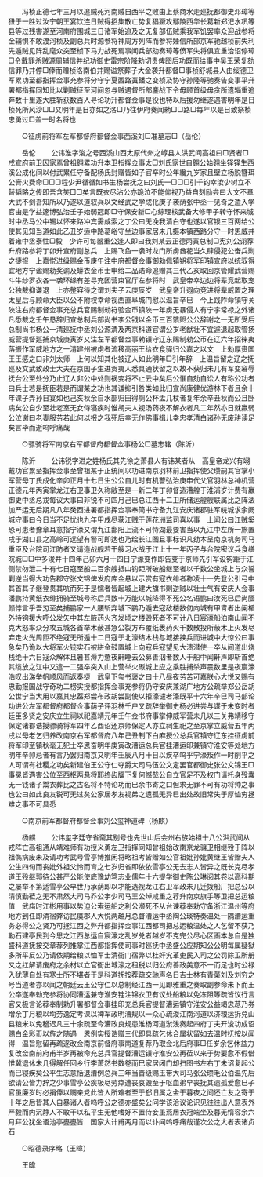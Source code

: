 <!-- { "loadSidebar": true } -->
　　冯桢正德七年三月以追贼死河南贼自西平之败由上蔡商水走廵抚都御史邓璋等狃于一胜过汝宁朝王宴饮连日贼得招集散亡势复猖獗攻鄢陵西华长葛新郑汜水巩等县等过残害遂至河南府围城三日诸军始追及之无复部伍贼乘我军饥罢率众迎战参将金辅惧不敢渡河桢及副总兵时源参将神周方列阵而参将娷信所部京军驰越桢前失利先遁贼见阵乱麾众突至桢下马力战死焉事闻兵部劾奏璋等偾军失将俱宜重治诏停璋□令戴罪杀贼源周辅信并纪功御史雷宗阶降勑切贵俾图后功既而给事中吴玉荣复劾信罪乃并停□俸而赠桢洛南伯并赐谥祭葬子大金袭升都督□事桢舒城县人由绥德卫军累功至都指挥佥事充参将分守宁夏西路寘鐇之变桢及协守孙隆等驰奏告变事平升署都指挥同知比以剿贼征至河间忽与贼遇督所部鏖战下令毋顾首级毋贪所遗辎重追奔数十里遂大胜斩获数百人寻论功升都督佥事是役也特以后援勿继遂遇害明年是日桢死所风沙□□又明年是日亦如之洛□乃往伊府奏闻勑□□路□每年以是日致祭桢忠勇过□盖一时名将也 

　　○征虏前将军左军都督府都督佥事西溪刘□准墓志□（岳伦） 

　　岳伦 
　　公讳淮字浚之号西溪山西太原代州之崞县人洪武间高祖曰□贤者□戌宣府前卫因家焉曾祖翱累功升本卫指挥佥事太□刘氏家世自翱公始翱坐铎铎生西溪公成化间以付武累任守备配杨氏封赠皆如子官卒时公年纔九岁家且壁立杨脱簪珥公膏火费命□□□程少尹循循如书生杨尝抚之曰刘氏一□□□引千钧幸汝少树立不替韬略之传即吾含笑□□矣言既衣尽沾公亦跪泣不能仰视乃益自刻励尝曰大文不章大武不剑吾知所以乃遂以道驭兵以文经武之学成化庚子袭荫张中丞一见奇之遣入学官由是学益邃博弘治壬子始弱冠即□守保安新□心综理核武备大修甲子转守怀来城时中丞马公中锡以怀来路冲宾需咸索之丁公曰无凂我清白守也遂以官银三百两给公使其见知当道如此乙丑岁适中路葛峪守坐边事家居未几摄本镇西路分守一时恩威并着雍中丞泰性□毅　少许可每器重公逢人即曰我刘某云正德丙寅总制□宪刘公诩荐升府路参将丁卯升宣府副总兵　上赐飞鱼一袭时龙门所虏酋花当久肆侵犯公奋兵剿之捷报　上嘉悦进级赐金币庚午注中府都督佥事御勑佩镇朔将军印镇宣府以统驭得宜地方宁谧赐勑奖谕及蟒衣金币士申给二品诰命追赠其三代乙亥取回京管耀武营赐斗牛纱罗衣各一袭环绦有差寻充团营束官厅左参将时　武皇帝幸边边将辈竞起取宠公独裁抑谦退　上亦整容待之谓刘夫子云庚辰岁　武皇帝升遐向竞进将辈威置之理　太皇后与顾命大臣以公不附权幸命视西直阜城门慰以温旨辛巳　今上践阼命镇守关陜注右府都督佥事充总兵官赐制勑符验金币镇陜一年虏无暴侵人有宁宇常禄之外诸凡悉裁之壬午恳辞归宣总制兵部尚书李公钺以金币三百馈赆公公辞谢之一无所受后总制尚书杨公一清廵抚中丞刘公源清及两京科道官谓公岁老猷壮不宜遽退起取管扬威营提督廵捕京城庚寅岁又注左军都督佥事勑镇守辽东赐制勑公币在辽六年招徕夷落振作军威地方之一清建州被虏者流移高丽王给衣食驿归公嘉之以文　上勑厚赉国王王感之曰非刘太师　上何以知其化被辽人如此明年□引年辞　上温旨留之辽之抚廵及文武致政士大夫在京国子生进贡夷人悉具通状留之以故不获归未几有军变窘辱抚台公至处分乃止辽人非公中处则祸变将不止云中矣后公惟自劾自讼人有称公功者曰兵士若是抚臣若是而谓某之功也其谦抑引咎类如此归宣尚康健优游林下者且余十年课子弄孙日宴如也己亥秋余自水部归田得厕公杯盂几杖者复年余辛丑秋而公且卧病矣公自少至壮老室无女侍寝疾时惟胡夫人视汤药夜不解衣者凡二年然亦日就羸弱公泣谢曰老妻服劳若此何以报之我死后幸无作佛事楫儿幸忠孝清白诸孙无废耕读足矣言毕而逝呜呼痛哉 

　　○骠骑将军南京右军都督府都督佥事杨公□墓志铭（陈沂） 

　　陈沂 
　　公讳锐字进之姓杨氏其先徐之萧县人有讳某者从　高皇帝龙兴有翊戴功官累至指挥佥事至曾祖某于正统间以功进南京羽林前卫指挥使父瓒嗣其官掌小军营母丁氏成化辛卯正月十七日生公公自儿时有机警弘治庚申代父官羽林总神机营正德元年丙寅掌龙江右卫事卫久称敝至是一新二年丁卯督造漕艎于淮浦岁计费有赢御史中丞总戎每议大事曰非锐不可四月己巳总江西十二卫所储运艎艘联属比之阵法加严运无后期凡八年癸酉进署都指挥佥事奉简书守备九江安庆诸郡驻军皖城求余阙城守事曰今日当不足忧也九年甲戌尽获江贼于莲花洲监司喜以事　上闻公曰江贼奚恐可患者豫章耳意指宁濠又谓九江鄱阳上流不可恃湖最要害当以九江中左所一旅置戌于湖口县之高岭可远望有警可即达也乃绘长江图且事标识凡劾本呈南京机务司马重臣及台院司江防者又请造战舰若干艘习水战于江上十一年丙子与台院密议兵食缮皖城□□中多浚井十四年己卯六月十四日宁濠变作即告变于京师先引军设钩距于江侧禁勿泄二十有七日寇至船二百余艘抵山钩距所破船继至者以千数公坐城上与众誓剿逆当得大功告郡守张文锦俾发府库金悬以示赏有寇衣绯者称凌十一先登公引弓中其首其子继登贯其吭而死于是懦者皆起城上建大旗书剿逆贼以壮士气有安庆人佥事潘鹏持黄纸衣绯拥骑至城号称后兵数十万能以城降得不死公名语鹏曰汝死巳后尚腼颜悖言乎吾刃至矣捕鹏家一人腰斩弃城下鹏乃遁去寇敌楼数仞向城有甲冑者出阑楯外持钩援大呼公发矢中其左腋药火齐发顷之楼毁死者不可计八日宸濠船泊南山闻不克大怒率众分攻五城各首举木蔽甚急公裂方布覆纸褁药火千数散投所蔽木上火发尽弃走火光周匝不绝寇无所遁十二日寇于北濠结木栈与城接挟兵而进城中大惊公曰事急矣乃诡以大将军火铳实石被絣金鼓置城上向寇兵寇望见大溃潜使一卒从间道出烧栈绝十六日寇众解体且暑甚溽力惫夜鼾睡去公募善泅者数人于船中闻鼾声即斩首绝其缆放之江中又遣一二强卒突入山上营举火礟城上应之乘胜捕杀声震数里是夜宸濠浩叹出涕举帆顺风而返奏捷　武皇下玺书褒之曰十八昼夜劳苦可嘉朕心大悦又赐有忠勤报国战守奇功二榜实授都指挥佥事充参将仍守安庆兼湖广地方公疏举郑公岳胡公世宁当大用以嘉其忠葢郑尝布政胡尝副使以拒濠谴者濠既平十六年辛巳司马部论功进公左军都督府都督佥事荫子评羽林千户又疏辞举御史杨必进尝与谋于未变时者廷臣多贤之安庆立生祠以祀嘉靖元年壬午佥书府事掌伸威军营未几以三关弗靖移守保定诸郡诰授骠骑将军四年乙酉诏还京师保定人亦立祠生祀之至京掌立威营五年丙戌以母老乞归养改南京右军都督府八年己丑制下白麻授公总兵官镇守辽东挂征虏前将军印至镇秋毫无犯士卒思奋明年庚寅改漕运总兵官挂漕运印兼镇守淮安等处地方明年辛卯忌者有言乃罢归南京又明年壬辰八月十日以疾卒呜乎宁濠叛作一时削平之人可谓有社稷之功矣新建伯王公守仁夺爵大司马伍公文定罢官都御史张公文锦王□事冕皆遇害公位至西枢两悬将耶终齿牖下复何憾哉公自立官足不及权门请托身殁囊无一钱诸子鬻衣葬比之古名将不特论功而巳余书寄之口但求无罪不可有功将帅之事也公曰如此良友锐可无过矣公家居孝友视弟之遗孤无异巳出处故旧常失于厚恤穷拯难之事不可具悉 

　　○南京前军都督府都督佥事刘公玺神道碑（杨麒） 

　　杨麒 
　　公讳玺字廷守省斋其别号也先世山后会州右族始祖十八公洪武间从戎阵亡高祖通从靖难师有功授义勇左卫指挥同知曾祖始改南京龙骧卫相继殁于阵以祖儁病废未及请功考武号雪亭博推闲将略祖考皆赠如公官祖妣孙妣黄继王皆赠夫人公生四旬而丧妣外祖父怜而育之七岁归省即依依雪亭公无去志人皆异之既长克尽孝道王殁继郭待公甚严公能使底豫幼笃志业儒年十六提学御史陈公琳阅其卷以高科期之屡举不第适雪亭公早世乃承荫即以才能选视龙江右卫军政未几迁拨船厂把总公以清慎勤莅之无不肃然大司马乔公宇少司马王公焯咸重之荐升南京旗手等卫把总运粮值　武庙时江彬用事以势迫公索运船之利公濒死不从台谏荐奉勑守备浙江温州等府地方到任即清宿弊访民瘼郡人大悦两越月总督漕运中丞陶公琰特奏温处一隅漕运重务必得公之贤乃可拯江西之弊升都指挥佥事江西都司把总运粮温处之人乞留不获乃勒石建亭民到今思之江西总运自宸濠之乱岁兑者越岁不克完公尽心区画本总自是独盛科道抚按交章荐列推掌江西都指挥使司事时廵抚中丞盛公应期知公公明每属疑狱多所平反公乃请依期给粮以恤军士清衙门宿弊以杜奸宄革吏民入司之公罚除卫所册又之扛解请废府之余材以立官衙出城濠之租税以归公府善政美意不一而足也时公禄入犹薄自处有寒士所不堪者于是科道抚按荐疏交驰声名日吉士林有青菜刘及刘穷之号当道者亦以闻之朝廷云王公守仁以总制经江西一见即雅重之奏取副参命未下而王公卒遂奉勑充参将协同漕运兼守淮安铨注锦衣卫有议处船粮以免冻阻等疏皆议行言官又极言论荐奉制勑升署都督佥事挂印充总兵官提督漕运镇守淮安公益竭忠荩乃券增余丁月粮以均劳逸定考课以裨军政明漕规以一众心疏浚江南河道以济粮运拆兑山县粮米以免稽迟凡三十余疏至今漕政良规患淮杨河道淤浅奏起四府丁夫开浚功成诏赐白金彩币以旌之随遇　恩例实授诰赠三代即具疏乞休合属状留如去温时抚按以闻得　温旨慰留再疏遂改佥南京前督府事南道复荐乃取佥北后府事□任岁余乞休益力复改佥南前府甫半岁再被命充总兵官提督漕运镇守淮安公再莅以来于势要愈不假借惟冀退休未几得解任回乡行李萧然书数卷而巳家居闭门却扫图书左右丁未诏复起公而巳寝疾矣公平生志意恬退漕例总兵三年当晋级赐玉带大司马张公瓒毛公伯温先后欲请公皆力辞之少事雪亭公疾极尽劳瘁遭丧哀毁至于呕血弟早丧抚其遗孤爱愈巳子官虽廉岁时必捐俸以赒亲党此皆人所难者至于郄旧属之金于暮夜之间还亡友之寄于十年之后皆其人自暴诸人者呜呼公之德亦盛矣公问学该洽议论识见往往出人意表外严毅而内沉静人不敢干以私平生无他嗜好不置侍妾虽燕居衣冠端坐及暮无惰容余六月拜公犹坐语池亭亹亹皆　国家大计甫两月而以讣闻呜呼痛哉谨次公之大者表诸贞石 

　　○昭德录序略（王暐） 

　　王暐 
